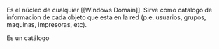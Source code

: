 Es el núcleo de cualquier [[Windows Domain]]. Sirve como catalogo de informacion de cada objeto que esta en la red (p.e. usuarios, grupos, maquinas, impresoras, etc).


Es un catálogo